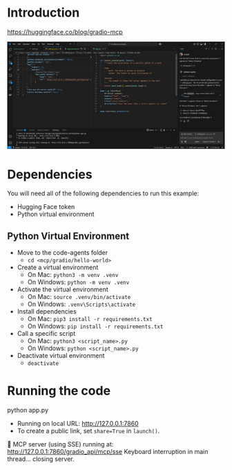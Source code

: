 # Introduction
https://huggingface.co/blog/gradio-mcp

![Gradio MCP Server](/images/gradio-mcp.png?raw=true "Gradio MCP Server")


# Dependencies

You will need all of the following dependencies to run this example:

 - Hugging Face token
 - Python virtual environment

## Python Virtual Environment

 - Move to the code-agents folder
   - `cd <mcp/gradio/hello-world>`
 - Create a virtual environment
   - On Mac: `python3 -m venv .venv`
   - On Windows: `python -m venv .venv`
 - Activate the virtual environment
   - On Mac: `source .venv/bin/activate`
   - On Windows: `.venv\Scripts\activate`
 - Install dependencies
   - On Mac: `pip3 install -r requirements.txt`
   - On Windows: `pip install -r requirements.txt`
 - Call a specific script
   - On Mac: `python3 <script_name>.py`
   - On Windows: `python <script_name>.py`
 - Deactivate virtual environment
   - `deactivate`

# Running the code

python app.py
* Running on local URL:  http://127.0.0.1:7860
* To create a public link, set `share=True` in `launch()`.

🔨 MCP server (using SSE) running at: http://127.0.0.1:7860/gradio_api/mcp/sse
Keyboard interruption in main thread... closing server.